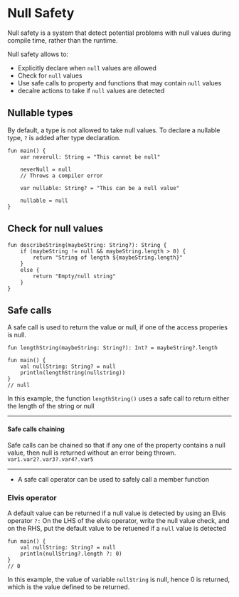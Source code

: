 # Null Safety

Null safety is a system that detect potential problems with null values during compile time, rather than the runtime.

Null safety allows to:

* Explicitly declare when `null` values are allowed
* Check for `null` values
* Use safe calls to property and functions that may contain `null` values
* decalre actions to take if `null` values are detected

## Nullable types

By default, a type is not allowed to take null values.
To declare a nullable type, `?` is added after type declaration.

```
fun main() {
    var neverull: String = "This cannot be null"

    neverNull = null
    // Throws a compiler error

    var nullable: String? = "This can be a null value"
    
    nullable = null
}
```

## Check for null values

```
fun describeString(maybeString: String?): String {
    if (maybeString != null && maybeString.length > 0) {
        return "String of length ${maybeString.length}"
    }
    else {
        return "Empty/null string"
    }
}
```

## Safe calls

A safe call is used to return the value or null, if one of the access properies is null.

```
fun lengthString(maybeString: String?): Int? = maybeString?.length

fun main() {
    val nullString: String? = null
    println(lengthString(nullstring))
}
// null
```

In this example, the function `lengthString()` uses a safe call to return either the length of the string or null

---
#### Safe calls chaining

Safe calls can be chained so that if any one of the property contains a null value, then null is returned without an error being thrown.
`var1.var2?.var3?.var4?.var5`

---

* A safe call operator can be used to safely call a member function


### Elvis operator

A default value can be returned if a null value is detected by using an Elvis operator `?:`
On the LHS of the elvis operator, write the null value check, and on the RHS, put the default value to be retuened if a `null` value is detected

```
fun main() {
    val nullString: String? = null
    println(nullString?.length ?: 0)
}
// 0
```

In this example, the value of variable `nullString` is null, hence 0 is returned, which is the value defined to be returned.
